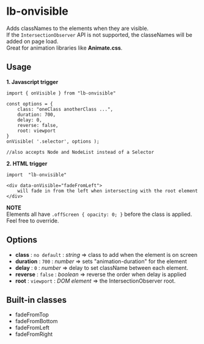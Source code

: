 # lb-onvisible

Adds classNames to the elements when they are visible.  
If the `IntersectionObserver` API is not supported, the classeNames will be added on page load.  
Great for animation libraries like **Animate.css**.  


## Usage

**1. Javascript trigger**

```
import { onVisible } from "lb-onvisible"
```
```
const options = {
	class: "oneClass anotherClass ...",
	duration: 700,
	delay: 0, 
	reverse: false,
	root: viewport
}
onVisible( '.selector', options );

//also accepts Node and NodeList instead of a Selector
```
**2. HTML trigger**
```
import  "lb-onvisible"
```
```
<div data-onVisible="fadeFromLeft">
	will fade in from the left when intersecting with the root element
</div>
```

**NOTE**<br/>
Elements all have `.offScreen { opacity: 0; }` before the class is applied.<br/>
Feel free to override.

## Options

- **class** : `no default` : *string* => class to add when the element is on screen
- **duration** : `700` : *number* => sets "animation-duration" for the element 
- **delay** : `0` : *number* => delay to set className between each element. 
- **reverse** : `false` : *boolean* => reverse the order when delay is applied
- **root** : `viewport` : *DOM element* => the IntersectionObserver root. 

## Built-in classes
- fadeFromTop
- fadeFromBottom
- fadeFromLeft
- fadeFromRight